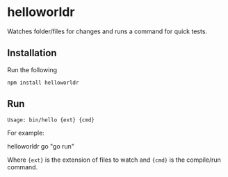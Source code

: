 helloworldr
===========

Watches folder/files for changes and runs a command for quick tests.


Installation
------------

Run the following

	npm install helloworldr

Run
---

`Usage: bin/hello {ext} {cmd}`

For example:

  helloworldr go "go run"
  
Where `{ext}` is the extension of files to watch and `{cmd}` is the compile/run command.  